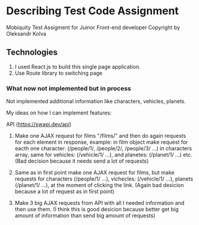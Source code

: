 # Describing Test Code Assignment

Mobiquity Test Assigment for Juinor Front-end developer
Copyright by Oleksandr Kolva

## Technologies

1. I used React.js to build this single page application.
2. Use Route library to switching page

### What now not implemented but in process

Not implemented additional information like characters, vehicles, planets.

My ideas on how I can implement features:

API (https://swapi.dev/api)

1. Make one AJAX request for films "/films/" and then do again requests for each element
   in response, example: in film object make request for eacth one character:
   (/people/1/, /people/2/, /people/3/ ...) in characters array, same for vehicles: (/vehicle/1/ ...),
   and planetes: (/planet/1/ ...) etc.
   (Bad decision because it needs send a lot of requests)
   
   <!-- ---------------------------------------------------------------------- -->
2. Same as in first point make one AJAX request for films, but make requests for
   characters (/people/1/ ...), vichecles: (/vehicle/1/ ...),
   planets (/planet/1/ ...), at the moment of clicking the link.
  (Again bad desicion because a lot of request as in first point)

   <!-- ---------------------------------------------------------------------- -->
3. Make 3 big AJAX requests from API with all I needed information and then use them.
(I think this is good desicion because better get big amount of information than send big amount of requests)
